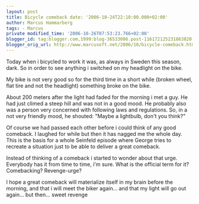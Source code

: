 ```yaml
---
layout: post
title: Bicycle comeback date: '2006-10-24T22:10:00.000+02:00'
author: Marcus Hammarberg
tags: - Marcus
private modified_time: '2006-10-26T07:53:23.766+02:00'
blogger_id: tag:blogger.com,1999:blog-36533086.post-116172125231863820
blogger_orig_url: http://www.marcusoft.net/2006/10/bicycle-comeback.html
---
```


Today when i bicycled to work it was, as always in Sweden this
season, dark. So in order to see anything i switched on my headlight on
the bike.

My bike is not very good so for the third time in a short while (broken
wheel, flat tire and not the headlight) something broke on the bike.

About 200 meters after the light had faded for the morning i met a guy.
He had just climed a steep hill and was not in a good mood. He probably
also was a person very concerned with following laws and regulations.
So, in a not very friendly mood, he shouted: "Maybe a lightbulb, don't
you think?"

Of course we had passed each other before i could think of any good
comeback. I laughed for while but then it has nagged me the whole day.
This is the basis for a whole Seinfeld episode where George tries to
recreate a situation just to be able to deliver a great comeback.

Instead of thinking of a comeback i started to wonder about that urge.
Everybody has it from time to time, i'm sure. What is the official term
for it? Comebacking? Revenge-urge?

I hope a great comeback will materialize itself in my brain before the
morning, and that i will meet the biker again... and that my light will
go out again... but then... sweet revenge
